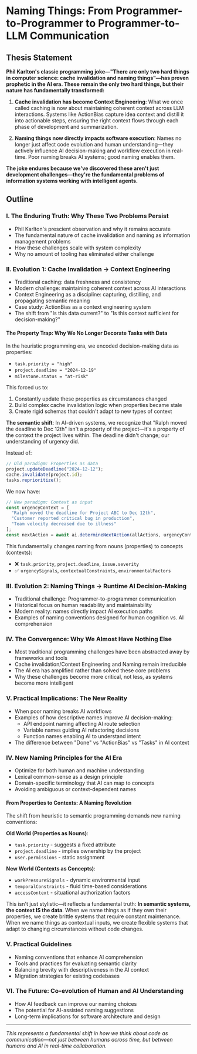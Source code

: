 # Naming Things: From Programmer-to-Programmer to Programmer-to-LLM Communication

## Thesis Statement

**Phil Karlton's classic programming joke—"There are only two hard things in computer science: cache invalidation and naming things"—has proven prophetic in the AI era. These remain the only two hard things, but their nature has fundamentally transformed:**

1. **Cache invalidation has become Context Engineering**: What we once called caching is now about maintaining coherent context across LLM interactions. Systems like ActionBias capture idea context and distill it into actionable steps, ensuring the right context flows through each phase of development and summarization.

2. **Naming things now directly impacts software execution**: Names no longer just affect code evolution and human understanding—they actively influence AI decision-making and workflow execution in real-time. Poor naming breaks AI systems; good naming enables them.

**The joke endures because we've discovered these aren't just development challenges—they're the fundamental problems of information systems working with intelligent agents.**

## Outline

### I. The Enduring Truth: Why These Two Problems Persist
- Phil Karlton's prescient observation and why it remains accurate
- The fundamental nature of cache invalidation and naming as information management problems
- How these challenges scale with system complexity
- Why no amount of tooling has eliminated either challenge

### II. Evolution 1: Cache Invalidation → Context Engineering
- Traditional caching: data freshness and consistency
- Modern challenge: maintaining coherent context across AI interactions
- Context Engineering as a discipline: capturing, distilling, and propagating semantic meaning
- Case study: ActionBias as a context engineering system
- The shift from "Is this data current?" to "Is this context sufficient for decision-making?"

#### The Property Trap: Why We No Longer Decorate Tasks with Data

In the heuristic programming era, we encoded decision-making data as properties:
- `task.priority = "high"`
- `project.deadline = "2024-12-19"`
- `milestone.status = "at-risk"`

This forced us to:
1. Constantly update these properties as circumstances changed
2. Build complex cache invalidation logic when properties became stale
3. Create rigid schemas that couldn't adapt to new types of context

**The semantic shift**: In AI-driven systems, we recognize that "Ralph moved the deadline to Dec 12th" isn't a property of the project—it's a property of the context the project lives within. The deadline didn't change; our understanding of urgency did.

Instead of:
```javascript
// Old paradigm: Properties as data
project.updateDeadline("2024-12-12");
cache.invalidate(project.id);
tasks.reprioritize();
```

We now have:
```javascript
// New paradigm: Context as input
const urgencyContext = [
  "Ralph moved the deadline for Project ABC to Dec 12th",
  "Customer reported critical bug in production",
  "Team velocity decreased due to illness"
];
const nextAction = await ai.determineNextAction(allActions, urgencyContext);
```

This fundamentally changes naming from nouns (properties) to concepts (contexts):
- ❌ `task.priority`, `project.deadline`, `issue.severity`
- ✅ `urgencySignals`, `contextualConstraints`, `environmentalFactors`

### III. Evolution 2: Naming Things → Runtime AI Decision-Making
- Traditional challenge: Programmer-to-programmer communication
- Historical focus on human readability and maintainability
- Modern reality: names directly impact AI execution paths
- Examples of naming conventions designed for human cognition vs. AI comprehension

### IV. The Convergence: Why We Almost Have Nothing Else
- Most traditional programming challenges have been abstracted away by frameworks and tools
- Cache invalidation/Context Engineering and Naming remain irreducible
- The AI era has amplified rather than solved these core problems
- Why these challenges become more critical, not less, as systems become more intelligent

### V. Practical Implications: The New Reality
- When poor naming breaks AI workflows
- Examples of how descriptive names improve AI decision-making:
  - API endpoint naming affecting AI route selection
  - Variable names guiding AI refactoring decisions  
  - Function names enabling AI to understand intent
- The difference between "Done" vs "ActionBias" vs "Tasks" in AI context

### IV. New Naming Principles for the AI Era
- Optimize for both human and machine understanding
- Lexical common-sense as a design principle
- Domain-specific terminology that AI can map to concepts
- Avoiding ambiguous or context-dependent names

#### From Properties to Contexts: A Naming Revolution

The shift from heuristic to semantic programming demands new naming conventions:

**Old World (Properties as Nouns)**:
- `task.priority` - suggests a fixed attribute
- `project.deadline` - implies ownership by the project
- `user.permissions` - static assignment

**New World (Contexts as Concepts)**:
- `workPressureSignals` - dynamic environmental input
- `temporalConstraints` - fluid time-based considerations  
- `accessContext` - situational authorization factors

This isn't just stylistic—it reflects a fundamental truth: **In semantic systems, the context IS the data**. When we name things as if they own their properties, we create brittle systems that require constant maintenance. When we name things as contextual inputs, we create flexible systems that adapt to changing circumstances without code changes.

### V. Practical Guidelines
- Naming conventions that enhance AI comprehension
- Tools and practices for evaluating semantic clarity
- Balancing brevity with descriptiveness in the AI context
- Migration strategies for existing codebases

### VI. The Future: Co-evolution of Human and AI Understanding
- How AI feedback can improve our naming choices
- The potential for AI-assisted naming suggestions
- Long-term implications for software architecture and design

---

*This represents a fundamental shift in how we think about code as communication—not just between humans across time, but between humans and AI in real-time collaboration.*